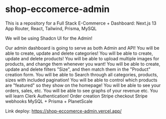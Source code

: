# shop-eccomerce-admin
This is a repository for a Full Stack E-Commerce + Dashboard: Next.js 13 App Router, React, Tailwind, Prisma, MySQL

We will be using Shadcn UI for the Admin!

Our admin dashboard is going to serve as both Admin and API!
You will be able to create, update and delete categories!
You will be able to create, update and delete products!
You will be able to upload multiple images for products, and change them whenever you want!
You will be able to create, update and delete filters "Size", and then match them in the "Product" creation form.
You will be able to Search through all categories, products, sizes with included pagination!
You will be able to control which products are "featured" so they show on the homepage!
You will be able to see your orders, sales, etc.
You will be able to see graphs of your revenue etc.
You will learn Clerk Authentication!
Order creation
Stripe checkout
Stripe webhooks
MySQL + Prisma + PlanetScale

Link deploy:
https://shop-eccomerce-admin.vercel.app/

